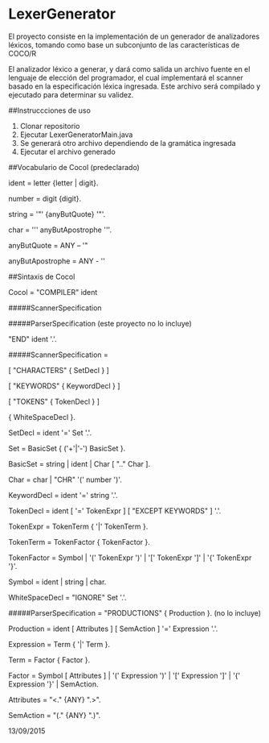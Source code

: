# LexerGenerator
El proyecto consiste en la implementación de un generador de analizadores léxicos, tomando como base un subconjunto de las características de COCO/R 

El analizador léxico a generar, y dará como salida un archivo fuente en
el lenguaje de elección del programador, el cual implementará el scanner basado en la
especificación léxica ingresada. Este archivo será compilado y ejecutado para determinar
su validez.

##Instruccciones de uso

1. Clonar repositorio
2. Ejecutar LexerGeneratorMain.java
3. Se generará otro archivo dependiendo de la gramática ingresada
4. Ejecutar el archivo generado

##Vocabulario de Cocol (predeclarado)

ident = letter {letter | digit}.

number = digit {digit}.

string = '"' {anyButQuote} '"'.

char = '\'' anyButApostrophe '\''.

anyButQuote = ANY – '"

anyButApostrophe = ANY - '\'

##Sintaxis de Cocol

Cocol = "COMPILER" ident

#####ScannerSpecification

#####ParserSpecification (este proyecto no lo incluye)

"END" ident '.'.

#####ScannerSpecification =

[ "CHARACTERS" { SetDecl } ]

[ "KEYWORDS" { KeywordDecl } ]

[ "TOKENS" { TokenDecl } ]

{ WhiteSpaceDecl }.

SetDecl = ident '=' Set '.'.

Set = BasicSet { ('+'|'-') BasicSet }.

BasicSet = string | ident | Char [ ".." Char ].

Char = char | "CHR" '(' number ')'.

KeywordDecl = ident '=' string '.'.

TokenDecl = ident [ '=' TokenExpr ] [ "EXCEPT KEYWORDS" ] '.'.

TokenExpr = TokenTerm { '|' TokenTerm }.

TokenTerm = TokenFactor { TokenFactor }.

TokenFactor = Symbol
 | '(' TokenExpr ')'
 | '[' TokenExpr ']'
 | '{' TokenExpr '}'.
 
Symbol = ident | string | char.

WhiteSpaceDecl = "IGNORE" Set '.'.

#####ParserSpecification = "PRODUCTIONS" { Production }. (no lo incluye)

Production = ident [ Attributes ] [ SemAction ] '=' Expression '.'.

Expression = Term { '|' Term }.

Term = Factor { Factor }.

Factor = Symbol [ Attributes ]
| '(' Expression ')'
 | '[' Expression ']'
 | '{' Expression '}'
| SemAction.

Attributes = "<." {ANY} ".>".

SemAction = "(." {ANY} ".)".

13/09/2015
